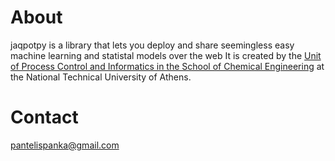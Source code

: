 # About

jaqpotpy is a library that lets you deploy and share seemingless easy machine learning and statistal models over the web
It is created by the [Unit of Process Control and Informatics in the School of Chemical Engineering](https://www.chemeng.ntua.gr/labs/control_lab/) at the National Technical University of Athens.

# Contact

pantelispanka@gmail.com
